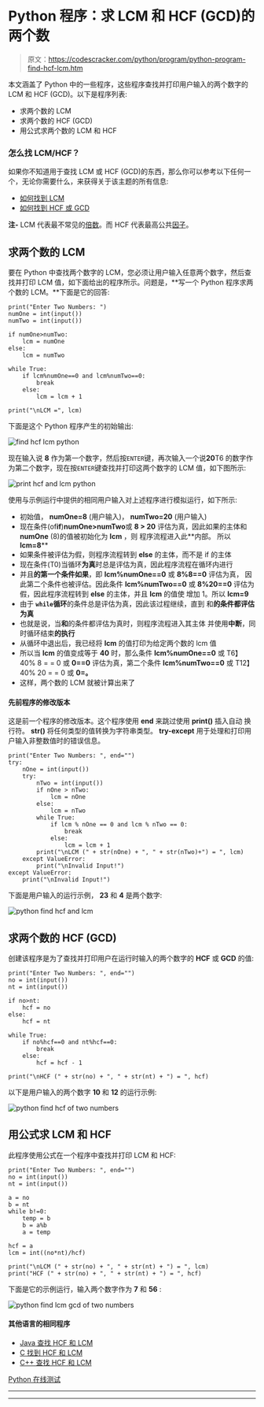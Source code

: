 # Python 程序：求 LCM 和 HCF (GCD)的两个数

> 原文：<https://codescracker.com/python/program/python-program-find-hcf-lcm.htm>

本文涵盖了 Python 中的一些程序，这些程序查找并打印用户输入的两个数字的 LCM 和 HCF (GCD)。以下是程序列表:

*   求两个数的 LCM
*   求两个数的 HCF (GCD)
*   用公式求两个数的 LCM 和 HCF

### 怎么找 LCM/HCF？

如果你不知道用于查找 LCM 或 HCF (GCD)的东西，那么你可以参考以下任何一个，无论你需要什么，来获得关于该主题的所有信息:

*   [如何找到 LCM](/nonprog/find-lcm.htm)
*   [如何找到 HCF 或 GCD](/nonprog/find-hcf.htm)

**注-** LCM 代表最不常见的<u>倍数</u>。而 HCF 代表最高公共<u>因子</u>。

## 求两个数的 LCM

要在 Python 中查找两个数字的 LCM，您必须让用户输入任意两个数字，然后查找并打印 LCM 值，如下面给出的程序所示。问题是，**写一个 Python 程序求两个数的 LCM。**下面是它的回答:

```
print("Enter Two Numbers: ")
numOne = int(input())
numTwo = int(input())

if numOne>numTwo:
    lcm = numOne
else:
    lcm = numTwo

while True:
    if lcm%numOne==0 and lcm%numTwo==0:
        break
    else:
        lcm = lcm + 1

print("\nLCM =", lcm)
```

下面是这个 Python 程序产生的初始输出:

![find hcf lcm python](img/9921c2d699939b38fa9bc74d04309149.png)

现在输入说 **8** 作为第一个数字，然后按`ENTER`键，再次输入一个说**20**T6 的数字作为第二个数字，现在按`ENTER`键查找并打印这两个数字的 LCM 值，如下图所示:

![print hcf and lcm python](img/73ef1d22b4030b54d9b4a1f4beb2afcd.png)

使用与示例运行中提供的相同用户输入对上述程序进行模拟运行，如下所示:

*   初始值， **numOne=8** (用户输入)， **numTwo=20** (用户输入)
*   现在条件(of**if**)**numOne>numTwo**或 **8 > 20** 评估为真，因此如果的主体和 **numOne** (8)的值被初始化为 **lcm** ，则 程序流程进入此**内部。 所以 **lcm=8****
*   如果条件被评估为假，则程序流程转到 **else** 的主体，而不是 if 的主体
*   现在条件(T0)当循环**为真**时总是评估为真，因此程序流程在循环内进行
*   并且**的第一个条件如果**，即 **lcm%numOne==0** 或 **8%8==0** 评估为真， 因此第二个条件也被评估。因此条件 **lcm%numTwo==0** 或 **8%20==0** 评估为假，因此程序流程转到 **else** 的主体，并且 **lcm** 的值使 增加 1。所以 **lcm=9**
*   由于 **`while`循环**的条件总是评估为真，因此该过程继续，直到 和**的条件都评估为真**
*   也就是说，当**和**的条件都评估为真时，则程序流程进入其主体 并使用**中断**，同时循环结束**的执行**
*   从循环中退出后，我已经将 **lcm** 的值打印为给定两个数的 lcm 值
*   所以当 **lcm** 的值变成等于 **40** 时，那么条件 **lcm%numOne==0** 或 T6】40% 8 = = 0 或 **0==0** 评估为真，第二个条件 **lcm%numTwo==0** 或 T12】40% 20 = = 0 或 **0=。**
*   这样，两个数的 LCM 就被计算出来了

#### 先前程序的修改版本

这是前一个程序的修改版本。这个程序使用 **end** 来跳过使用 **print()** 插入自动 换行符。 **str()** 将任何类型的值转换为字符串类型。 **try-except** 用于处理和打印用户输入非整数值时的错误信息。

```
print("Enter Two Numbers: ", end="")
try:
    nOne = int(input())
    try:
        nTwo = int(input())
        if nOne > nTwo:
            lcm = nOne
        else:
            lcm = nTwo
        while True:
            if lcm % nOne == 0 and lcm % nTwo == 0:
                break
            else:
                lcm = lcm + 1
        print("\nLCM (" + str(nOne) + ", " + str(nTwo)+") = ", lcm)
    except ValueError:
        print("\nInvalid Input!")
except ValueError:
    print("\nInvalid Input!")
```

下面是用户输入的运行示例， **23** 和 **4** 是两个数字:

![python find hcf and lcm](img/6264bc56df1b182533cc97eeaf61702a.png)

## 求两个数的 HCF (GCD)

创建该程序是为了查找并打印用户在运行时输入的两个数字的 **HCF** 或 **GCD** 的值:

```
print("Enter Two Numbers: ", end="")
no = int(input())
nt = int(input())

if no>nt:
    hcf = no
else:
    hcf = nt

while True:
    if no%hcf==0 and nt%hcf==0:
        break
    else:
        hcf = hcf - 1

print("\nHCF (" + str(no) + ", " + str(nt) + ") = ", hcf)
```

以下是用户输入的两个数字 **10** 和 **12** 的运行示例:

![python find hcf of two numbers](img/ed499e7fb3b5a3035b583cf893ba5b33.png)

## 用公式求 LCM 和 HCF

此程序使用公式在一个程序中查找并打印 LCM 和 HCF:

```
print("Enter Two Numbers: ", end="")
no = int(input())
nt = int(input())

a = no
b = nt
while b!=0:
    temp = b
    b = a%b
    a = temp

hcf = a
lcm = int((no*nt)/hcf)

print("\nLCM (" + str(no) + ", " + str(nt) + ") = ", lcm)
print("HCF (" + str(no) + ", " + str(nt) + ") = ", hcf)
```

下面是它的示例运行，输入两个数字作为 **7** 和 **56** :

![python find lcm gcd of two numbers](img/29a6b0719ce97f86ab02971cc27e1aca.png)

#### 其他语言的相同程序

*   [Java 查找 HCF 和 LCM](/java/program/java-program-find-hcf-lcm.htm)
*   [C 找到 HCF 和 LCM](/c/program/c-program-find-hcf-lcm.htm)
*   [C++ 查找 HCF 和 LCM](/cpp/program/cpp-program-find-hcf-lcm.htm)

[Python 在线测试](/exam/showtest.php?subid=10)

* * *

* * *